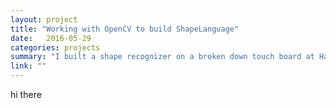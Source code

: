 ```yaml
---
layout: project
title: "Working with OpenCV to build ShapeLanguage"
date:   2016-05-29
categories: projects
summary: "I built a shape recognizer on a broken down touch board at Hack Davis 2016."
link: ""
---
```

hi there